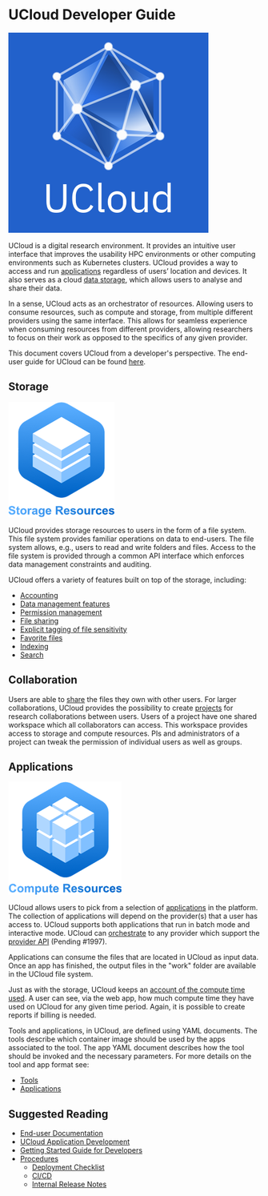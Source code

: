 # UCloud Developer Guide

![](wiki/logo.png)

UCloud is a digital research environment. It provides an intuitive user interface that improves the usability HPC
environments or other computing environments such as Kubernetes clusters. UCloud provides a way to access and run
[applications](#applications) regardless of users’ location and devices. It also serves as a cloud
[data storage](#storage), which allows users to analyse and share their data.

In a sense, UCloud acts as an orchestrator of resources. Allowing users to consume resources, such as compute and
storage, from multiple different providers using the same interface. This allows for seamless experience when consuming
resources from different providers, allowing researchers to focus on their work as opposed to the specifics of any given
provider.

This document covers UCloud from a developer's perspective. The end-user guide for UCloud can be
found [here](https://docs.cloud.sdu.dk/user/).

## Storage

![](./wiki/storage.png)

UCloud provides storage resources to users in the form of a file system. This file system provides familiar operations
on data to end-users. The file system allows, e.g., users to read and write folders and files. Access to the file system
is provided through a common API interface which enforces data management constraints and auditing.

UCloud offers a variety of features built on top of the storage, including:

- [Accounting](./backend/accounting-service/README.md)
- [Data management features](./backend/storage-service/wiki/sensitivity.md)
- [Permission management](./backend/storage-service/wiki/permissions.md)
- [File sharing](./backend/share-service/README.md)
- [Explicit tagging of file sensitivity](./backend/storage-service/wiki/sensitivity.md)
- [Favorite files](./backend/file-favorite-service/README.md)
- [Indexing](./backend/indexing-service/README.md)
- [Search](./backend/filesearch-service/README.md)

## Collaboration

Users are able to [share](/backend/share-service/README.md) the files they own with other users. For larger
collaborations, UCloud provides the possibility to create [projects](./backend/project-service/README.md) for research
collaborations between users. Users of a project have one shared workspace which all collaborators can access. This
workspace provides access to storage and compute resources. PIs and administrators of a project can tweak the permission
of individual users as well as groups.

## Applications

![](./wiki/compute.png)

UCloud allows users to pick from a selection of [applications](/backend/app-store-service/README.md) in the platform.
The collection of applications will depend on the provider(s) that a user has access to. UCloud supports both
applications that run in batch mode and interactive mode. UCloud
can [orchestrate](/backend/app-orchestrator-service/README.md) to any provider which support the
[provider API](/backend/app-orchestrator-service/wiki/provider_api.md) (Pending #1997).

Applications can consume the files that are located in UCloud as input data. Once an app has finished, the output files
in the "work" folder are available in the UCloud file system.

Just as with the storage, UCloud keeps an [account of the compute time used](./backend/accounting-service/README.md). A
user can see, via the web app, how much compute time they have used on UCloud for any given time period. Again, it is
possible to create reports if billing is needed.

Tools and applications, in UCloud, are defined using YAML documents. The tools describe which container image should be
used by the apps associated to the tool. The app YAML document describes how the tool should be invoked and the
necessary parameters. For more details on the tool and app format see:

- [Tools](./backend/app-store-service/wiki/tools.md)
- [Applications](./backend/app-store-service/wiki/apps.md)

## Suggested Reading

- [End-user Documentation](https://docs.cloud.sdu.dk/user/)
- [UCloud Application Development](/backend/app-store-service/README.md)
- [Getting Started Guide for Developers](/backend/service-lib/wiki/getting_started.md)
- [Procedures](/infrastructure/wiki/README.md)
    - [Deployment Checklist]((/backend/service-common/wiki/deployment.md))
    - [CI/CD](/infrastructure/wiki/Jenkins.md)
    - [Internal Release Notes](/wiki/release-notes.md)
